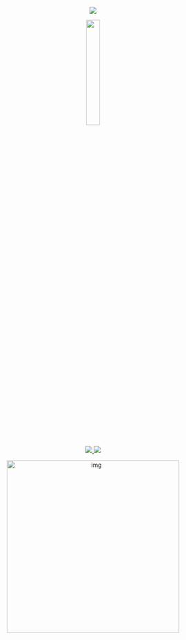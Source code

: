 <p align="center">
<image src="https://readme-typing-svg.herokuapp.com?font=Iosevka&size=16&color=BC83E3&center=true&width=410&height=45&lines=A+Violet+ranged+Gedit+theme">
  </p>
  
  
<p align="center">
  <img width="25%" src="https://github.com/sourav2k.png" />
</p>
<div align="center">
    <p></p>
    <a href="https://github.com/sourav2k/dotfiles/stargazers">
        <img src="https://img.shields.io/github/stars/soruav2k/dotfiles?color=%23BB9AF7&labelColor=%231A1B26&style=for-the-badge">
    </a>
    <a href="https://github.com/thefallnn/dotfiles/network/members/">
        <img src="https://img.shields.io/github/forks/sourav2k/dotfiles?color=%237AA2F7&labelColor=%231A1B26&style=for-the-badge">
    </a>
</div>
<p align="center">
<img src="https://raw.githubusercontent.com/sourav2k/dotfiles/bspwm/samples/Jun26-19-06.png" alt="img" align="center" width="400px">
</p>
